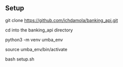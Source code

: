 ## Setup

git clone https://github.com/ichdamola/banking_api.git

cd into the banking_api directory

python3 -m venv umba_env

source umba_env/bin/activate

bash setup.sh
